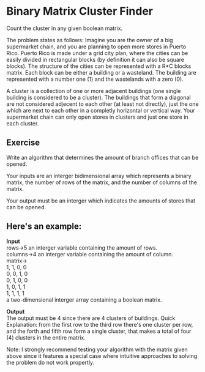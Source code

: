 # Binary Matrix Cluster Finder
 Count the cluster in any given boolean matrix.

The problem states as follows:
Imagine you are the owner of a big supermarket chain, and you are planning to open more stores in Puerto Rico. Puerto Rico is made under a grid city plan, where the cities can be easily divided in rectangular blocks (by definition it can also be square blocks). The structure of the cities can be represented with a R*C blocks matrix. Each block can be either a building or a wasteland. The building are represented with a number one (1) and the wastelands with a zero (0).

A cluster is a collection of one or more adjacent buildings (one single building is considered to be a cluster). The buildings that form a diagonal are not considered adjecent to each other (at least not directly), just the one which are next to each other in a completly horizontal or vertical way.
Your supermarket chain can only open stores in clusters and just one store in each cluster.

## Exercise
Write an algorithm that determines the amount of branch offices that can be opened.

Your inputs are an interger bidimensional array which represents a binary matrix, the number of rows of the matrix, and the number of columns of the matrix.

Your output must be an interger which indicates the amounts of stores that can be opened.

## Here's an example:

**Input** </br>
rows->5 an interger variable containing the amount of rows. </br>
columns->4 an interger variable containing the amount of column. </br>
matrix-> </br>
1, 1, 0, 0 </br>
0, 0, 1, 0 </br>
0, 1, 0, 0 </br>
1, 0, 1, 1 </br>
1, 1, 1, 1 </br>
a two-dimensional interger array containing a boolean matrix. </br>

**Output**</br>
The output must be 4 since there are 4 clusters of buildings.
Quick Explanation: from the first row to the third row there's one cluster per row, and the forth and fifth row form a single cluster, that makes a total of four (4) clusters in the entire matrix.

Note: I strongly recommend testing your algorithm with the matrix given above since it features a special case where intuitive approaches to solving the problem do not work propertly.
